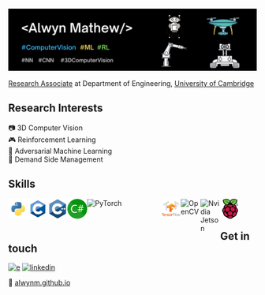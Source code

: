 ![Computer Vision Research](https://github.com/alwynmathew/alwynmathew/blob/main/banner.png)

[Research Associate]() at Department of Engineering, [University of Cambridge](https://cit.eng.cam.ac.uk)

## Research Interests

:camera: 3D Computer Vision </br>
:video_game: Reinforcement Learning </br>
:stars: Adversarial Machine Learning </br>
:electric_plug: Demand Side Management </br>

## Skills

<img align="left" alt="Python" width="40px" src="https://raw.githubusercontent.com/github/explore/80688e429a7d4ef2fca1e82350fe8e3517d3494d/topics/python/python.png" /> 
<img align="left" alt="C" width="40px" src="https://raw.githubusercontent.com/github/explore/80688e429a7d4ef2fca1e82350fe8e3517d3494d/topics/c/c.png" /> 
<img align="left" alt="C++" width="40px" src="https://raw.githubusercontent.com/github/explore/80688e429a7d4ef2fca1e82350fe8e3517d3494d/topics/cpp/cpp.png" /> 
<img align="left" alt="C#" width="40px" src="https://raw.githubusercontent.com/github/explore/80688e429a7d4ef2fca1e82350fe8e3517d3494d/topics/csharp/csharp.png" /> 

<img align="left" alt="PyTorch" width="150px" src="https://raw.githubusercontent.com/pytorch/pytorch/master/docs/source/_static/img/pytorch-logo-dark.png" /> 
<img align="left" alt="Tensorflow" width="40px" src="https://raw.githubusercontent.com/github/explore/80688e429a7d4ef2fca1e82350fe8e3517d3494d/topics/tensorflow/tensorflow.png" /> 
<img align="left" alt="OpenCV" width="40px" src="https://avatars.githubusercontent.com/u/5009934?s=200&v=4" /> 

<img align="left" alt="Nvidia Jetson" width="40px" src="https://avatars.githubusercontent.com/u/1728152?s=200&v=4" />  
<img align="left" alt="Raspberry pi" width="40px" src="https://raw.githubusercontent.com/github/explore/80688e429a7d4ef2fca1e82350fe8e3517d3494d/topics/raspberry-pi/raspberry-pi.png" /> </br> </br>

## Get in touch

[<img src='https://cdn.jsdelivr.net/npm/simple-icons@3.0.1/icons/gmail.svg' alt='e' height='40'>](mailto:alwyn.pcs16@iitp.ac.in) [<img src='https://cdn.jsdelivr.net/npm/simple-icons@3.0.1/icons/linkedin.svg' alt='linkedin' height='40'>](https://www.linkedin.com/in/alwynmathew/)

:link: [alwynm.github.io](https://alwynm.github.io/) </br>
